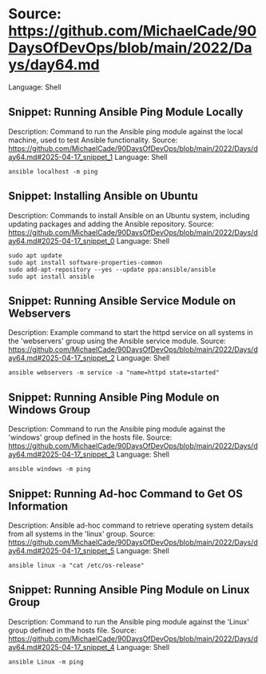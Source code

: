 # Source: https://github.com/MichaelCade/90DaysOfDevOps/blob/main/2022/Days/day64.md
Language: Shell

## Snippet: Running Ansible Ping Module Locally
Description: Command to run the Ansible ping module against the local machine, used to test Ansible functionality.
Source: https://github.com/MichaelCade/90DaysOfDevOps/blob/main/2022/Days/day64.md#2025-04-17_snippet_1
Language: Shell

```Shell
ansible localhost -m ping
```

## Snippet: Installing Ansible on Ubuntu
Description: Commands to install Ansible on an Ubuntu system, including updating packages and adding the Ansible repository.
Source: https://github.com/MichaelCade/90DaysOfDevOps/blob/main/2022/Days/day64.md#2025-04-17_snippet_0
Language: Shell

```Shell
sudo apt update
sudo apt install software-properties-common
sudo add-apt-repository --yes --update ppa:ansible/ansible
sudo apt install ansible
```

## Snippet: Running Ansible Service Module on Webservers
Description: Example command to start the httpd service on all systems in the 'webservers' group using the Ansible service module.
Source: https://github.com/MichaelCade/90DaysOfDevOps/blob/main/2022/Days/day64.md#2025-04-17_snippet_2
Language: Shell

```Shell
ansible webservers -m service -a "name=httpd state=started"
```

## Snippet: Running Ansible Ping Module on Windows Group
Description: Command to run the Ansible ping module against the 'windows' group defined in the hosts file.
Source: https://github.com/MichaelCade/90DaysOfDevOps/blob/main/2022/Days/day64.md#2025-04-17_snippet_3
Language: Shell

```Shell
ansible windows -m ping
```

## Snippet: Running Ad-hoc Command to Get OS Information
Description: Ansible ad-hoc command to retrieve operating system details from all systems in the 'linux' group.
Source: https://github.com/MichaelCade/90DaysOfDevOps/blob/main/2022/Days/day64.md#2025-04-17_snippet_5
Language: Shell

```Shell
ansible linux -a "cat /etc/os-release"
```

## Snippet: Running Ansible Ping Module on Linux Group
Description: Command to run the Ansible ping module against the 'Linux' group defined in the hosts file.
Source: https://github.com/MichaelCade/90DaysOfDevOps/blob/main/2022/Days/day64.md#2025-04-17_snippet_4
Language: Shell

```Shell
ansible Linux -m ping
```